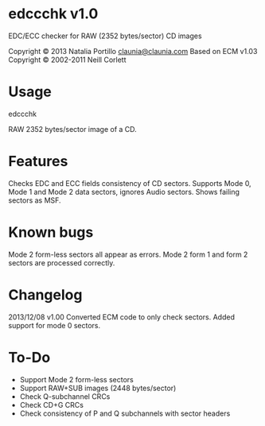 edccchk v1.0
============

EDC/ECC checker for RAW (2352 bytes/sector) CD images

Copyright © 2013 Natalia Portillo <claunia@claunia.com>
Based on ECM v1.03 Copyright © 2002-2011 Neill Corlett

Usage
=====

edccchk <cdimage>

<cdimage> RAW 2352 bytes/sector image of a CD.

Features
========

Checks EDC and ECC fields consistency of CD sectors.
Supports Mode 0, Mode 1 and Mode 2 data sectors, ignores Audio sectors.
Shows failing sectors as MSF.

Known bugs
==========

Mode 2 form-less sectors all appear as errors. Mode 2 form 1 and form 2 sectors are processed correctly.

Changelog
=========

2013/12/08	v1.00	Converted ECM code to only check sectors.
			Added support for mode 0 sectors.

To-Do
=====

* Support Mode 2 form-less sectors
* Support RAW+SUB images (2448 bytes/sector)
* Check Q-subchannel CRCs
* Check CD+G CRCs
* Check consistency of P and Q subchannels with sector headers
